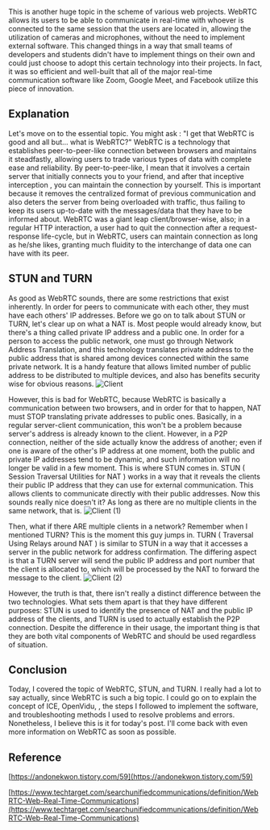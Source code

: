 ﻿---
categories: [ Study, WebRTC ]
tags: [ webrtc ] 
---

This is another huge topic in the scheme of various web projects. WebRTC allows its users to be able to communicate in real-time with whoever is connected to the same session that the users are located in, allowing the utilization of cameras and microphones, without the need to implement external software. This changed things in a way that small teams of developers and students didn't have to implement things on their own and could just choose to adopt this certain technology into their projects. In fact, it was so efficient and well-built that all of the major real-time communication software like Zoom, Google Meet, and Facebook utilize this piece of innovation.

## Explanation
Let's move on to the essential topic. You might ask : "I get that WebRTC is good and all but... what is WebRTC?" WebRTC is a technology that establishes peer-to-peer-like connection between browsers and maintains it steadfastly, allowing users to trade various types of data with complete ease and reliability. By peer-to-peer-like, I mean that it involves a certain server that initially connects you to your friend, and after that inceptive interception , you can maintain the connection by yourself. This is important because it removes the centralized format of previous communication and also deters the server from being overloaded with traffic, thus failing to keep its users up-to-date with the messages/data that they have to be informed about. WebRTC was a giant leap client/browser-wise, also; in a regular HTTP interaction, a user had to quit the connection after a request-response life-cycle, but in WebRTC, users can maintain connection as long as he/she likes, granting much fluidity to the interchange of data one can have with its peer.

## STUN and TURN
As good as WebRTC sounds, there are some restrictions that exist inherently. In order for peers to communicate with each other, they must have each others' IP addresses. Before we go on to talk about STUN or TURN, let's clear up on what a NAT is. Most people would already know, but there's a thing called private IP address and a public one. In order for a person to access the public network, one must go through Network Address Translation, and this technology translates private address to the public address that is shared among devices connected within the same private network. It is a handy feature that allows limited number of public address to be distributed to multiple devices, and also has benefits security wise for obvious reasons.
![Client](https://github.com/govltjsdnd24/govltjsdnd24.github.io/assets/38126462/2c0087c0-c4dc-4534-a65a-362642a658be)

However, this is bad for WebRTC, because WebRTC is basically a communication between two browsers, and in order for that to happen, NAT must STOP translating private addresses to public ones. Basically, in a regular server-client communication, this won't be a problem because server's address is already known to the client. However, in a P2P connection, neither of the side actually know the address of another; even if one is aware of the other's IP address at one moment, both the public and private IP addresses tend to be dynamic, and such information will no longer be valid in a few moment. This is where STUN comes in. STUN ( Session Traversal Utilities for NAT ) works in a way that it reveals the clients their public IP address that they can use for external communication. This allows clients to communicate directly with their public addresses. Now this sounds really nice doesn't it? As long as there are no multiple clients in the same network, that is.
![Client (1)](https://github.com/govltjsdnd24/govltjsdnd24.github.io/assets/38126462/1a19a18e-cc4f-4b25-a321-ba3eaccaf643)

Then, what if there ARE multiple clients in a network? Remember when I mentioned TURN? This is the moment this guy jumps in. TURN ( Traversal Using Relays around NAT ) is similar to STUN in a way that it accesses a server in the public network for address confirmation. The differing aspect is that a TURN server will send the public IP address and port number that the client is allocated to, which will be processed by the NAT to forward the message to the client. 
![Client (2)](https://github.com/govltjsdnd24/govltjsdnd24.github.io/assets/38126462/5e7d023b-5813-4d1d-b1f2-58c7abcf6c2a)

However, the truth is that, there isn't really a distinct difference between the two technologies. What sets them apart is that they have different purposes: STUN is used to identify the presence of NAT and the public IP address of the clients, and TURN is used to actually establish the P2P connection. Despite the difference in their usage, the important thing is that they are both vital components of WebRTC and should be used regardless of situation. 
 
## Conclusion 
Today, I covered the topic of WebRTC, STUN, and TURN. I really had a lot to say actually, since WebRTC is such a big topic. I could go on to explain the concept of ICE, OpenVidu, , the steps I followed to implement the software, and troubleshooting methods I used to resolve problems and errors. Nonetheless, I believe this is it for today's post. I'll come back with even more information on WebRTC as soon as possible.


## Reference
[https://andonekwon.tistory.com/59](https://andonekwon.tistory.com/59)

[https://www.techtarget.com/searchunifiedcommunications/definition/WebRTC-Web-Real-Time-Communications](https://www.techtarget.com/searchunifiedcommunications/definition/WebRTC-Web-Real-Time-Communications)


